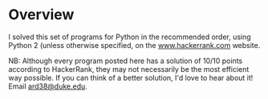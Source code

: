 # Overview

I solved this set of programs for Python in the recommended order, using Python 2 (unless otherwise specified, on the www.hackerrank.com website. 

NB: Although every program posted here has a solution of 10/10 points according to HackerRank, they may not necessarily be the most efficient way possible. If you can think of a better solution, I'd love to hear about it! Email ard38@duke.edu. 